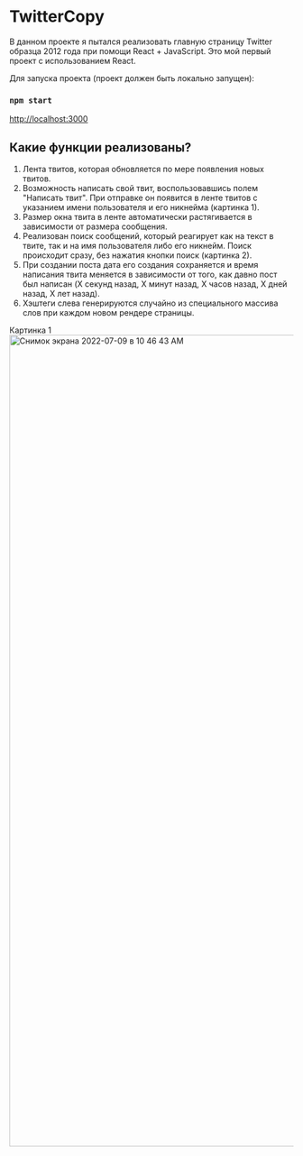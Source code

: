 # TwitterCopy

В данном проекте я пытался реализовать главную страницу Twitter образца 2012 года при помощи React + JavaScript. Это мой первый проект с использованием React.

Для запуска проекта (проект должен быть локально запущен):

### `npm start`

[http://localhost:3000](http://localhost:3000)

## Какие функции реализованы?

1. Лента твитов, которая обновляется по мере появления новых твитов.
2. Возможность написать свой твит, воспользовавшись полем "Написать твит". При отправке он появится в ленте твитов с указанием имени пользователя и его никнейма (картинка 1).
3. Размер окна твита в ленте автоматически растягивается в зависимости от размера сообщения.
4. Реализован поиск сообщений, который реагирует как на текст в твите, так и на имя пользователя либо его никнейм. Поиск происходит сразу, без нажатия кнопки поиск (картинка 2).
5. При создании поста дата его создания сохраняется и время написания твита меняется в зависимости от того, как давно пост был написан (X секунд назад, X минут назад, X часов назад, X дней назад, X лет назад).
6. Хэштеги слева генерируются случайно из специального массива слов при каждом новом рендере страницы.

Картинка 1
<img width="1440" alt="Снимок экрана 2022-07-09 в 10 46 43 AM" src="https://user-images.githubusercontent.com/91781655/178097168-640cb589-2867-4847-b763-5cb816a5f2e7.png">
